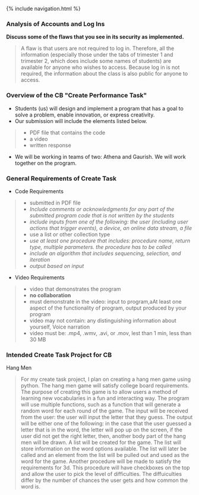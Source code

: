 {% include navigation.html %}
### Analysis of Accounts and Log Ins
**Discuss some of the flaws that you see in its security as implemented.**
> A flaw is that users are not required to log in. Therefore, all the information (especially those under the tabs of trimester 1 and trimester 2, which does include some names of students) are available for anyone who wishes to access. Because log in is not required, the information about the class is also public for anyone to access.

### Overview of the CB  "Create Performance Task"
* Students (us) will design and implement a program that has a goal to solve a problem, enable innovation, or express creativity.
* Our submission will include the elements listed below.
> * PDF file that contains the code
> * a video
> * written response
* We will be working in teams of two: Athena and Gaurish. We will work together on the program. 

### General Requirements of Create Task
* Code Requirements
> * submitted in PDF file
> * _Include comments or acknowledgments for any part of the submitted program code that is not written by the students_
> * _include inputs from one of the following: the user (including user actions that trigger events), a device, an online data stream, a file_
> * use a list or other collection type
> * _use at least one procedure that includes: procedure name, return type, multiple parameters. the procedure has to be called_
> * _include an algorithm that includes sequencing, selection, and iteration_
> * _output based on input_

* Video Requirements
> * video that demonstrates the program
> * **no collaboration**
> * must demonstrate in the video: input to program,aAt least one aspect of the functionality of program, output produced by your program
> * video may not contain: any distinguishing information about yourself, Voice narration
> * video must be: .mp4, .wmv, .avi, or .mov, lest than 1 min, less than 30 MB

### Intended Create Task Project for CB
Hang Men
> For my create task project, I plan on creating a hang men game using python. The hang men game will satisfy college board requirements. The purpose of creating this game is to allow users a method of learning new vocabularies in a fun and interacting way. The program will use multiple functions, such as a function that will generate a random word for each round of the game. The input will be received from the user: the user will input the letter that they guess. The output will be either one of the following: in the case that the user guessed a letter that is in the word, the letter will pop up on the screen, if the user did not get the right letter, then, another body part of the hang men will be drawn. A list will be created for the game. The list will store information on the word options available. The list will later be called and an element from the list will be pulled out and used as the word for the game. Another procedure will be made to satisfy the requirements for 3d. This procedure will have checkboxes on the top and allow the user to pick the level of difficulties. The diffuiculties differ by the number of chances the user gets and how common the word is.


